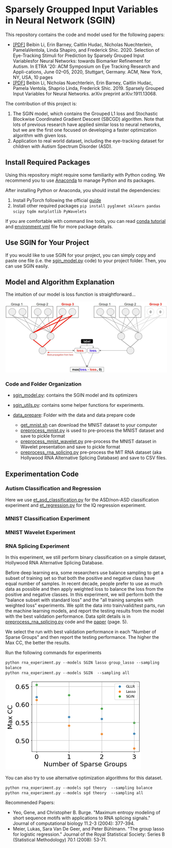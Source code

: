 # Sparsely Groupped Input Variables in Neural Network (SGIN)

This repository contains the code and model used for the following papers:

- [[PDF]]() Beibin Li, Erin Barney, Caitlin Hudac, Nicholas Nuechterlein, PamelaVentola, Linda Shapiro, and Frederick Shic. 2020. Selection of Eye-Tracking Stimuli for Prediction by Sparsely Grouped Input Variablesfor Neural Networks: towards Biomarker Refinement for Autism. In ETRA '20: ACM Symposium on Eye Tracking Research and Appli-cations, June 02–05, 2020, Stuttgart, Germany. ACM, New York, NY, USA, 10 pages
- [[PDF]](https://arxiv.org/pdf/1911.13068) Beibin Li, Nicholas Nuechterlein, Erin Barney, Caitlin Hudac, Pamela Ventola, Shaprio Linda, Frederick Shic. 2019. Sparsely Grouped Input Variables for Neural Networks. arXiv preprint arXiv:1911.13068.

The contribution of this project is:
1. The SGIN model, which contains the Grouped L1 loss and Stochastic Blockwise Coordinated Gradient Descent (SBCGD) algorithm. Note that lots of previous research have applied similar loss to neural networks, but we are the first one focused on developing a faster optimization algorithm with given loss.
2. Application to real world dataset, including the eye-tracking dataset for children with Autism Spectrum Disorder (ASD).




## Install Required Packages
Using this repository might require some familiarity with Python coding. We recommend you to use [Anaconda](https://www.anaconda.com/distribution/) to manage Python and its packages. 

After installing Python or Anaconda, you should install the dependencies:
1. Install PyTorch following the official [guide](https://pytorch.org/)
2. Install other required packages `pip install pyglmnet sklearn pandas scipy tqdm matplotlib PyWavelets`


If you are comfortable with command line tools, you can read [conda tutorial](https://docs.conda.io/projects/conda/en/latest/user-guide/tasks/manage-environments.html) and [environment.yml](environment.yml) file for more package details. 


## Use SGIN for Your Project
If you would like to use SGIN for your project, you can simply copy and paste one file (i.e. the [sgin_model.py](sgin_model.py) code) to your project folder. Then, you can use SGIN easily. 


## Model and Algorithm Explanation

The intuition of our model is loss function is straightforward...


![](img/sgin_algo.JPG)



### Code and Folder Organization
- [sgin_model.py](sgin_model.py): contains the SGIN model and its optimizers
- [sgin_utils.py](sgin_utils.py): contains some helper functions for experiments.

- [data_prepare](data_prepare/): Folder with the data and data prepare code
    - [get_mnist.sh](data_prepare/get_mnist.sh) can download the MNIST dataset to your computer
    - [preprocess_mnist.py](data_prepare/preprocess_mnist.py) is used to pre-process the MNIST dataset and save to pickle format
    - [preprocess_mnist_wavelet.py](data_prepare/preprocess_mnist_wavelet.py) pre-process the MNIST dataset in Wavelet presentation and save to pickle format
    - [preprocess_rna_splicing.py](data_prepare/preprocess_rna_splicing.py) pre-process the MIT RNA dataset (aka Hollywood RNA Alternative Splicing Database) and save to CSV files.
    



## Experimentation Code

### Autism Classification and Regression
Here we use [et_asd_classification.py](et_asd_classification.py) for the ASD/non-ASD classification experiment and 
[et_regression.py](et_regression.py) for the IQ regression experiment.




### MNIST Classification Experiment


### MNIST Wavelet Experiment


### RNA Splicing Experiment

In this experiment, we still perform binary classification on a simple dataset, Hollywood RNA Alternative Splicing Database. 

Before deep learning era, some researchers use balance sampling to get a subset of training set so that both the positive and negative class have equal number of samples. In recent decade, people prefer to use as much data as possible and then apply weighted loss to balance the loss from the positive and negative classes.
In this experiment, we will perform both the "balance subset with standard loss" and the "all training samples with weighted loss" experiments. We split the data into train/valid/test parts, run the machine learning models, and report the testing results from the model with the best validation performance. Data split details is in [preprocess_rna_splicing.py](data_prepare/preprocess_rna_splicing.py) code and the [paper](https://arxiv.org/pdf/1911.13068) (page. 5).


We select the run with best validation performance in each "Number of Sparse Groups" and then report the testing performance. The higher the Max CC, the better the results.

Run the following commands for experiments
```
python rna_experiment.py --models SGIN lasso group_lasso --sampling balance
python rna_experiment.py --models SGIN  --sampling all
```

![](img/rna_rst.png)

You can also try to use alternative optimization algorithms for this dataset. 
```
python rna_experiment.py --models sgd theory  --sampling balance
python rna_experiment.py --models sgd theory  --sampling all
```

Recommended Papers:
- Yeo, Gene, and Christopher B. Burge. "Maximum entropy modeling of short sequence motifs with applications to RNA splicing signals." Journal of computational biology 11.2-3 (2004): 377-394.
- Meier, Lukas, Sara Van De Geer, and Peter Bühlmann. "The group lasso for logistic regression." Journal of the Royal Statistical Society: Series B (Statistical Methodology) 70.1 (2008): 53-71.
